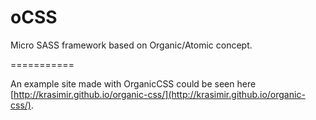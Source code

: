 # oCSS

Micro SASS framework based on Organic/Atomic concept.

===========

An example site made with OrganicCSS could be seen here [http://krasimir.github.io/organic-css/](http://krasimir.github.io/organic-css/).